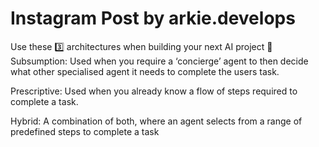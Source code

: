 # Instagram Post by arkie.develops

Use these 3️⃣ architectures when building your next AI project 🤖
Subsumption: Used when you require a ‘concierge’ agent to then decide what other specialised agent it needs to complete the users task.

Prescriptive: Used when you already know a flow of steps required to complete a task.

Hybrid: A combination of both, where an agent selects from a range of predefined steps to complete a task